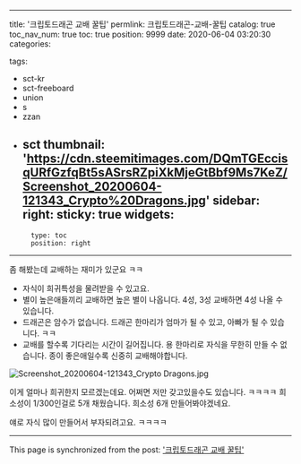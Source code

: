 
---
title: '크립토드래곤 교배 꿀팁'
permlink: 크립토드래곤-교배-꿀팁
catalog: true
toc_nav_num: true
toc: true
position: 9999
date: 2020-06-04 03:20:30
categories:

tags:
- sct-kr
- sct-freeboard
- union
- s
- zzan
- sct
thumbnail: 'https://cdn.steemitimages.com/DQmTGEccisqURfGzfqBt5sASrsRZpiXkMjeGtBbf9Ms7KeZ/Screenshot_20200604-121343_Crypto%20Dragons.jpg'
sidebar:
    right:
        sticky: true
widgets:
    -
        type: toc
        position: right
---


좀 해봤는데 교배하는 재미가 있군요 ㅋㅋ

* 자식이 희귀특성을 물려받을 수 있고요. 
* 별이 높은애들끼리 교배하면 높은 별이 나옵니다. 4성, 3성 교배하면 4성 나올 수 있습니다.
* 드래곤은 암수가 없습니다. 드래곤 한마리가 엄마가 될 수 있고, 아빠가 될 수 있습니다. ㅋㅋ
* 교배를 할수록 기다리는 시간이 길어집니다. 용 한마리로 자식을 무한히 만들 수 없습니다. 종이 좋은애일수록 신중히 교배해야합니다.

![Screenshot_20200604-121343_Crypto Dragons.jpg](https://cdn.steemitimages.com/DQmTGEccisqURfGzfqBt5sASrsRZpiXkMjeGtBbf9Ms7KeZ/Screenshot_20200604-121343_Crypto%20Dragons.jpg)

이게 얼마나 희귀한지 모르겠는데요. 어쩌면 저만 갖고있을수도 있습니다. ㅋㅋㅋㅋ 희소성이 1/300인걸로 5개 채웠습니다. 희소성 6개 만들어봐야겠네요.

얘로 자식 많이 만들어서 부자되려고요. ㅋㅋㅋㅋ

- - -

This page is synchronized from the post: ['크립토드래곤 교배 꿀팁'](https://steempeak.com/@jacobyu/7jryfc)

